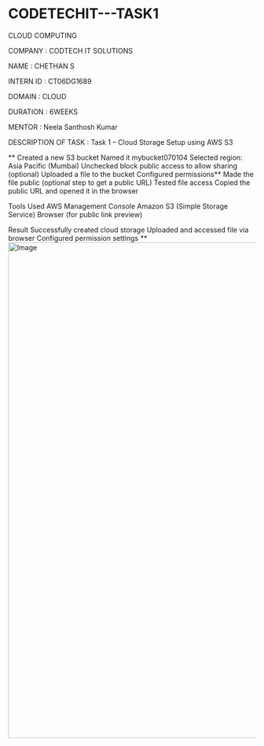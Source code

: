 # CODETECHIT---TASK1
CLOUD COMPUTING

COMPANY : CODTECH IT SOLUTIONS

NAME : CHETHAN S

INTERN ID : CT06DG1689

DOMAIN : CLOUD

DURATION : 6WEEKS

MENTOR : Neela Santhosh Kumar

DESCRIPTION OF TASK : Task 1 – Cloud Storage Setup using AWS S3

** Created a new S3 bucket Named it mybucket070104 Selected region: Asia Pacific (Mumbai) Unchecked block public access to allow sharing (optional) Uploaded a file to the bucket Configured permissions** Made the file public (optional step to get a public URL) Tested file access Copied the public URL and opened it in the browser

Tools Used AWS Management Console Amazon S3 (Simple Storage Service) Browser (for public link preview)

Result Successfully created cloud storage Uploaded and accessed file via browser Configured permission settings
**
<img width="1680" height="1008" alt="Image" src="https://github.com/user-attachments/assets/f327f217-6cda-45a3-a317-0a28aebc1958" />
